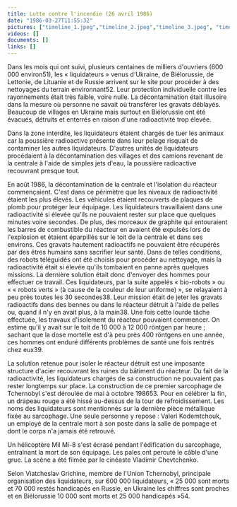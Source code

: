 ```yaml
---
title: Lutte contre l'incendie (26 avril 1986)
date: "1986-03-27T11:55:32"
pictures: ["timeline_1.jpeg","timeline_2.jpeg","timeline_3.jpeg", "timeline_4.jpeg","timeline_5.jpeg" ,"timeline_6.jpeg","timeline_7.jpeg","timeline_8.jpeg"]
videos: []
documents: []
links: []
---
```

Dans les mois qui ont suivi, plusieurs centaines de milliers d'ouvriers (600 000 environ51), les « liquidateurs » venus d'Ukraine, de Biélorussie, de Lettonie, de Lituanie et de Russie arrivent sur le site pour procéder à des nettoyages du terrain environnant52. Leur protection individuelle contre les rayonnements était très faible, voire nulle. La décontamination était illusoire dans la mesure où personne ne savait où transférer les gravats déblayés. Beaucoup de villages en Ukraine mais surtout en Biélorussie ont été évacués, détruits et enterrés en raison d'une radioactivité trop élevée.

Dans la zone interdite, les liquidateurs étaient chargés de tuer les animaux car la poussière radioactive présente dans leur pelage risquait de contaminer les autres liquidateurs. D'autres unités de liquidateurs procédaient à la décontamination des villages et des camions revenant de la centrale à l'aide de simples jets d'eau, la poussière radioactive recouvrant presque tout.

En août 1986, la décontamination de la centrale et l'isolation du réacteur commençaient. C'est dans ce périmètre que les niveaux de radioactivité étaient les plus élevés. Les véhicules étaient recouverts de plaques de plomb pour protéger leur équipage. Les liquidateurs travaillaient dans une radioactivité si élevée qu'ils ne pouvaient rester sur place que quelques minutes voire secondes. De plus, des morceaux de graphite qui entouraient les barres de combustible du réacteur en avaient été expulsés lors de l'explosion et étaient éparpillés sur le toit de la centrale et dans ses environs. Ces gravats hautement radioactifs ne pouvaient être récupérés par des êtres humains sans sacrifier leur santé. Dans de telles conditions, des robots téléguidés ont été choisis pour procéder au nettoyage, mais la radioactivité était si élevée qu'ils tombaient en panne après quelques missions. La dernière solution était donc d'envoyer des hommes pour effectuer ce travail. Ces liquidateurs, par la suite appelés « bio-robots » ou « « robots verts » (à cause de la couleur de leur uniforme) », se relayaient à peu près toutes les 30 secondes38. Leur mission était de jeter les gravats radioactifs dans des bennes ou dans le réacteur détruit à l'aide de pelles ou, quand il n'y en avait plus, à la main38. Une fois cette lourde tâche effectuée, les travaux d'isolement du réacteur pouvaient commencer. On estime qu'il y avait sur le toit de 10 000 à 12 000 röntgen par heure ; sachant que la dose mortelle est d'à peu près 400 röntgens en une année, ces hommes ont enduré différents problèmes de santé une fois rentrés chez eux39.

La solution retenue pour isoler le réacteur détruit est une imposante structure d'acier recouvrant les ruines du bâtiment du réacteur. Du fait de la radioactivité, les liquidateurs chargés de sa construction ne pouvaient pas rester longtemps sur place. La construction de ce premier sarcophage de Tchernobyl s'est déroulée de mai à octobre 198653. Pour en célébrer la fin, un drapeau rouge a été hissé au-dessus de la tour de refroidissement. Les noms des liquidateurs sont mentionnés sur la dernière pièce métallique fixée au sarcophage. Une seule personne y repose : Valeri Kodemtchouk, un employé de la centrale mort à son poste dans la salle de pompage et dont le corps n'a jamais été retrouvé.

Un hélicoptère Mil Mi-8 s'est écrasé pendant l'édification du sarcophage, entraînant la mort de son équipage. Les pales ont percuté le câble d'une grue. La scène a été filmée par le cinéaste Vladimir Chevtchenko.

Selon Viatcheslav Grichine, membre de l'Union Tchernobyl, principale organisation des liquidateurs, sur 600 000 liquidateurs, « 25 000 sont morts et 70 000 restés handicapés en Russie, en Ukraine les chiffres sont proches et en Biélorussie 10 000 sont morts et 25 000 handicapés »54.
